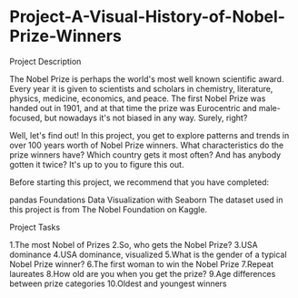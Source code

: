 # Project-A-Visual-History-of-Nobel-Prize-Winners
Project Description

The Nobel Prize is perhaps the world's most well known scientific award. Every year it is given to scientists and scholars in chemistry, literature, physics, medicine, economics, and peace. The first Nobel Prize was handed out in 1901, and at that time the prize was Eurocentric and male-focused, but nowadays it's not biased in any way. Surely, right?

Well, let's find out! In this project, you get to explore patterns and trends in over 100 years worth of Nobel Prize winners. What characteristics do the prize winners have? Which country gets it most often? And has anybody gotten it twice? It's up to you to figure this out.

Before starting this project, we recommend that you have completed:

pandas Foundations
Data Visualization with Seaborn
The dataset used in this project is from The Nobel Foundation on Kaggle.

Project Tasks

1.The most Nobel of Prizes
2.So, who gets the Nobel Prize?
3.USA dominance
4.USA dominance, visualized
5.What is the gender of a typical Nobel Prize winner?
6.The first woman to win the Nobel Prize
7.Repeat laureates
8.How old are you when you get the prize?
9.Age differences between prize categories
10.Oldest and youngest winners
